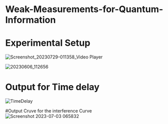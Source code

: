 # Weak-Measurements-for-Quantum-Information
# Experimental Setup
![Screenshot_20230729-011358_Video Player](https://github.com/rahulkr3101/Weak-Measurements-for-Quantum-Information/assets/92712071/d500dd69-7ea2-4ce8-ab1b-fdd04263fd41)

![20230606_112656](https://github.com/rahulkr3101/Weak-Measurements-for-Quantum-Information/assets/92712071/ecba3896-9d07-40d3-a5d7-fb153735cfa8)

# Output for Time delay
![TimeDelay](https://github.com/rahulkr3101/Weak-Measurements-for-Quantum-Information/assets/92712071/53fdf4d7-1cd1-4e96-9a43-b490be65b331)

#Output Cruve for the interference Curve
![Screenshot 2023-07-03 065832](https://github.com/rahulkr3101/Weak-Measurements-for-Quantum-Information/assets/92712071/7d352dec-8a7e-4b5c-b587-926f32cf0615)


